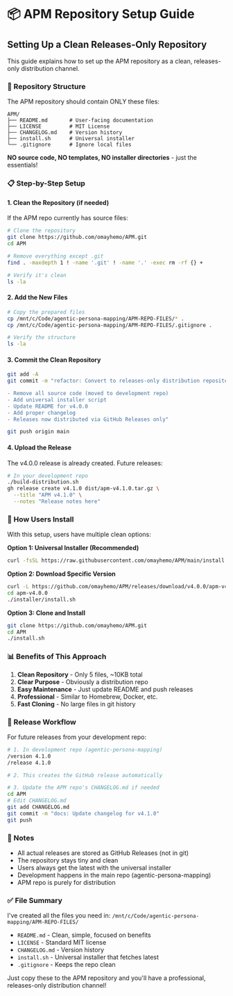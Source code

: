 # 📦 APM Repository Setup Guide

## Setting Up a Clean Releases-Only Repository

This guide explains how to set up the APM repository as a clean, releases-only distribution channel.

### 🎯 Repository Structure

The APM repository should contain ONLY these files:
```
APM/
├── README.md       # User-facing documentation
├── LICENSE         # MIT License
├── CHANGELOG.md    # Version history
├── install.sh      # Universal installer
└── .gitignore      # Ignore local files
```

**NO source code, NO templates, NO installer directories** - just the essentials!

### 📋 Step-by-Step Setup

#### 1. Clean the Repository (if needed)

If the APM repo currently has source files:

```bash
# Clone the repository
git clone https://github.com/omayhemo/APM.git
cd APM

# Remove everything except .git
find . -maxdepth 1 ! -name '.git' ! -name '.' -exec rm -rf {} +

# Verify it's clean
ls -la
```

#### 2. Add the New Files

```bash
# Copy the prepared files
cp /mnt/c/Code/agentic-persona-mapping/APM-REPO-FILES/* .
cp /mnt/c/Code/agentic-persona-mapping/APM-REPO-FILES/.gitignore .

# Verify the structure
ls -la
```

#### 3. Commit the Clean Repository

```bash
git add -A
git commit -m "refactor: Convert to releases-only distribution repository

- Remove all source code (moved to development repo)
- Add universal installer script
- Update README for v4.0.0
- Add proper changelog
- Releases now distributed via GitHub Releases only"

git push origin main
```

#### 4. Upload the Release

The v4.0.0 release is already created. Future releases:

```bash
# In your development repo
./build-distribution.sh
gh release create v4.1.0 dist/apm-v4.1.0.tar.gz \
  --title "APM v4.1.0" \
  --notes "Release notes here"
```

### 🚀 How Users Install

With this setup, users have multiple clean options:

**Option 1: Universal Installer (Recommended)**
```bash
curl -fsSL https://raw.githubusercontent.com/omayhemo/APM/main/install.sh | bash
```

**Option 2: Download Specific Version**
```bash
curl -L https://github.com/omayhemo/APM/releases/download/v4.0.0/apm-v4.0.0.tar.gz | tar -xz
cd apm-v4.0.0
./installer/install.sh
```

**Option 3: Clone and Install**
```bash
git clone https://github.com/omayhemo/APM.git
cd APM
./install.sh
```

### 📊 Benefits of This Approach

1. **Clean Repository** - Only 5 files, ~10KB total
2. **Clear Purpose** - Obviously a distribution repo
3. **Easy Maintenance** - Just update README and push releases
4. **Professional** - Similar to Homebrew, Docker, etc.
5. **Fast Cloning** - No large files in git history

### 🔄 Release Workflow

For future releases from your development repo:

```bash
# 1. In development repo (agentic-persona-mapping)
/version 4.1.0
/release 4.1.0

# 2. This creates the GitHub release automatically

# 3. Update the APM repo's CHANGELOG.md if needed
cd APM
# Edit CHANGELOG.md
git add CHANGELOG.md
git commit -m "docs: Update changelog for v4.1.0"
git push
```

### 📝 Notes

- All actual releases are stored as GitHub Releases (not in git)
- The repository stays tiny and clean
- Users always get the latest with the universal installer
- Development happens in the main repo (agentic-persona-mapping)
- APM repo is purely for distribution

### ✅ File Summary

I've created all the files you need in:
`/mnt/c/Code/agentic-persona-mapping/APM-REPO-FILES/`

- `README.md` - Clean, simple, focused on benefits
- `LICENSE` - Standard MIT license
- `CHANGELOG.md` - Version history
- `install.sh` - Universal installer that fetches latest
- `.gitignore` - Keeps the repo clean

Just copy these to the APM repository and you'll have a professional, releases-only distribution channel!